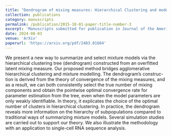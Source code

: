 ```yaml
---
title: "Dendrogram of mixing measures: Hierarchical Clustering and model selection for finite mixture models"
collection: publications
category: manuscripts
permalink: /publication/2015-10-01-paper-title-number-3
excerpt: 'Manuscripts submitted for publication in Journal of the American Statistical Association.'
date: 2024-08-03
venue: 'ArXiv'
paperurl: 'https://arxiv.org/pdf/2403.01684'
---
```


We present a new way to summarize and select mixture models via the hierarchical clustering tree (dendrogram) constructed from an overfitted latent mixing measure. Our proposed method bridges agglomerative hierarchical clustering and mixture modelling. The dendrogram’s construc- tion is derived from the theory of convergence of the mixing measures, and as a result, we can both consistently select the true number of mixing components and obtain the pointwise optimal convergence rate for parameter estimation from the tree, even when the model parameters are only weakly identifiable. In theory, it explicates the choice of the optimal number of clusters in hierarchical clustering. In practice, the dendrogram reveals more information on the hierarchy of subpopulations compared to traditional ways of summarizing mixture models. Several simulation studies are carried out to support our theory. We also illustrate the methodology with an application to single-cell RNA sequence analysis.
